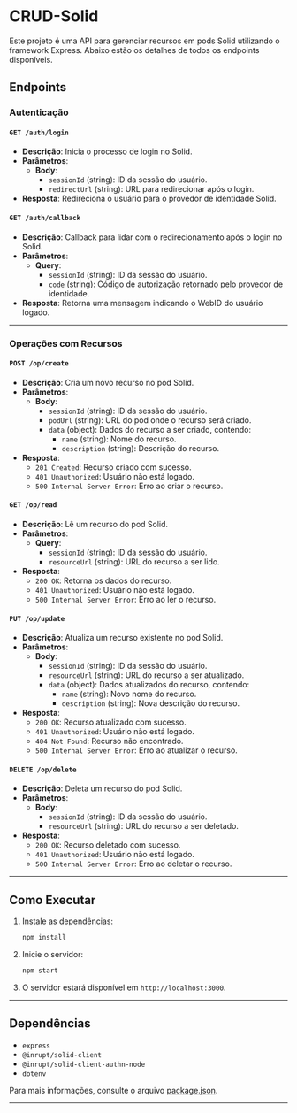 # CRUD-Solid

Este projeto é uma API para gerenciar recursos em pods Solid utilizando o framework Express. Abaixo estão os detalhes de todos os endpoints disponíveis.

## Endpoints

### Autenticação

#### `GET /auth/login`
- **Descrição**: Inicia o processo de login no Solid.
- **Parâmetros**: 
    - **Body**:
        - `sessionId` (string): ID da sessão do usuário.
        - `redirectUrl` (string): URL para redirecionar após o login.
- **Resposta**: Redireciona o usuário para o provedor de identidade Solid.

#### `GET /auth/callback`
- **Descrição**: Callback para lidar com o redirecionamento após o login no Solid.
- **Parâmetros**:
    - **Query**:
        - `sessionId` (string): ID da sessão do usuário.
        - `code` (string): Código de autorização retornado pelo provedor de identidade.
- **Resposta**: Retorna uma mensagem indicando o WebID do usuário logado.

---

### Operações com Recursos

#### `POST /op/create`
- **Descrição**: Cria um novo recurso no pod Solid.
- **Parâmetros**:
  - **Body**:
    - `sessionId` (string): ID da sessão do usuário.
    - `podUrl` (string): URL do pod onde o recurso será criado.
    - `data` (object): Dados do recurso a ser criado, contendo:
      - `name` (string): Nome do recurso.
      - `description` (string): Descrição do recurso.
- **Resposta**:
  - `201 Created`: Recurso criado com sucesso.
  - `401 Unauthorized`: Usuário não está logado.
  - `500 Internal Server Error`: Erro ao criar o recurso.

#### `GET /op/read`
- **Descrição**: Lê um recurso do pod Solid.
- **Parâmetros**:
  - **Query**:
    - `sessionId` (string): ID da sessão do usuário.
    - `resourceUrl` (string): URL do recurso a ser lido.
- **Resposta**:
  - `200 OK`: Retorna os dados do recurso.
  - `401 Unauthorized`: Usuário não está logado.
  - `500 Internal Server Error`: Erro ao ler o recurso.

#### `PUT /op/update`
- **Descrição**: Atualiza um recurso existente no pod Solid.
- **Parâmetros**:
  - **Body**:
    - `sessionId` (string): ID da sessão do usuário.
    - `resourceUrl` (string): URL do recurso a ser atualizado.
    - `data` (object): Dados atualizados do recurso, contendo:
      - `name` (string): Novo nome do recurso.
      - `description` (string): Nova descrição do recurso.
- **Resposta**:
  - `200 OK`: Recurso atualizado com sucesso.
  - `401 Unauthorized`: Usuário não está logado.
  - `404 Not Found`: Recurso não encontrado.
  - `500 Internal Server Error`: Erro ao atualizar o recurso.

#### `DELETE /op/delete`
- **Descrição**: Deleta um recurso do pod Solid.
- **Parâmetros**:
  - **Body**:
    - `sessionId` (string): ID da sessão do usuário.
    - `resourceUrl` (string): URL do recurso a ser deletado.
- **Resposta**:
  - `200 OK`: Recurso deletado com sucesso.
  - `401 Unauthorized`: Usuário não está logado.
  - `500 Internal Server Error`: Erro ao deletar o recurso.

---

## Como Executar

1. Instale as dependências:
   ```bash
   npm install
   ```

2. Inicie o servidor:
   ```bash
   npm start
   ```

3. O servidor estará disponível em `http://localhost:3000`.

---

## Dependências

- `express`
- `@inrupt/solid-client`
- `@inrupt/solid-client-authn-node`
- `dotenv`

Para mais informações, consulte o arquivo [package.json](package.json).

---
